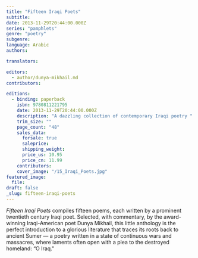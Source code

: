 ```yaml
---
title: "Fifteen Iraqi Poets"
subtitle:
date: 2013-11-29T20:44:00.000Z
series: "pamphlets"
genre: "poetry"
subgenre:
language: Arabic
authors:

translators:

editors:
  - author/dunya-mikhail.md
contributors:

editions:
  - binding: paperback
    isbn: 9780811221795
    date: 2013-11-29T20:44:00.000Z
    description: "A dazzling collection of contemporary Iraqi poetry "
    trim_size: ""
    page_count: "48"
    sales_data:
      forsale: true
      saleprice:
      shipping_weight:
      price_us: 10.95
      price_cn: 11.99
    contributors:
    cover_image: "/15_Iraqi_Poets.jpg"
featured_image:
  file:
draft: false
_slug: fifteen-iraqi-poets
---
```


_Fifteen Iraqi Poets_ compiles fifteen poems, each written by a prominent twentieth century Iraqi poet. Selected, with commentary, by the award-winning Iraqi-American poet Dunya Mikhail, this little anthology is the perfect introduction to a glorious literature that traces its roots back to ancient Sumer — a poetry written in a state of continuous wars and massacres, where laments often open with a plea to the destroyed homeland: “O Iraq."

